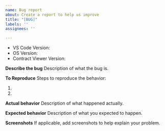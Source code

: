 ```yaml
---
name: Bug report
about: Create a report to help us improve
title: "[BUG]"
labels: ''
assignees: ''

---
```


- VS Code Version:
- OS Version:
- Contract Viewer Version:

**Describe the bug**
Description of what the bug is.

**To Reproduce**
Steps to reproduce the behavior:

1. 
2. 

**Actual behavior**
Description of what happened actually.

**Expected behavior**
Description of what you expected to happen.

**Screenshots**
If applicable, add screenshots to help explain your problem.

